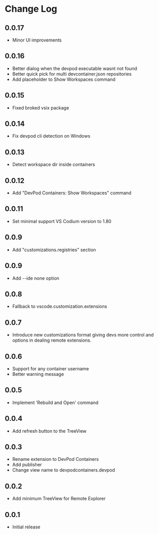 # Change Log

## 0.0.17

- Minor UI improvements

## 0.0.16

- Better dialog when the devpod executable wasnt not found
- Better quick pick for multi devcontainer.json repositories
- Add placeholder to Show Workspaces command

## 0.0.15

- Fixed broked vsix package

## 0.0.14

- Fix devpod cli detection on Windows

## 0.0.13

- Detect workspace dir inside containers

## 0.0.12

- Add "DevPod Containers: Show Workspaces" command

## 0.0.11

- Set minimal support VS Codium version to 1.80

## 0.0.9

- Add "customizations.registries" section

## 0.0.9

- Add --ide none option

## 0.0.8

- Fallback to vscode.customization.extensions

## 0.0.7

- Introduce new customizations format giving devs more control and options in dealing remote extensions.

## 0.0.6

- Support for any container username
- Better warning message

## 0.0.5

- Implement 'Rebuild and Open' command

## 0.0.4

- Add refresh button to the TreeView

## 0.0.3

- Rename extension to DevPod Containers
- Add publisher
- Change view name to devpodcontainers.devpod

## 0.0.2

- Add minimum TreeView for Remote Explorer

## 0.0.1

- Initial release
